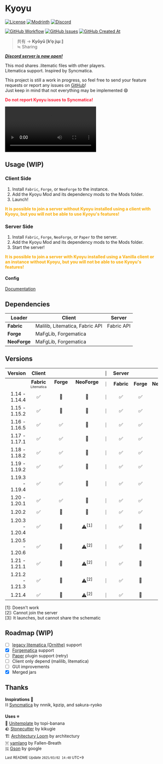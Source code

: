 # Kyoyu

[![License](https://img.shields.io/github/license/Vulpeus-Server/kyoyu)](http://www.gnu.org/licenses/lgpl-3.0.html)
[![Modrinth](https://img.shields.io/modrinth/dt/VozTPxB4?label=Modrinth%20Downloads)](https://modrinth.com/mod/VozTPxB4)
[![Discord](https://img.shields.io/discord/1331335879469563914?logo=Discord)](https://discord.gg/RcqXRsVcSr)

[![GitHub Workflow](https://github.com/Vulpeus-Server/kyoyu/actions/workflows/gradle.yml/badge.svg)](https://github.com/Vulpeus-Server/kyoyu/actions/workflows/gradle.yml)
[![GitHub Issues](https://img.shields.io/github/issues/Vulpeus-Server/kyoyu)](https://github.com/Vulpeus-Server/kyoyu/issues)
[![GitHub Created At](https://img.shields.io/github/created-at/Vulpeus-Server/kyoyu)](https://github.com/Vulpeus-Server/kyoyu)

> 共有 -> **Kyōyū [kʲo̞ːjɯ̟ː]**<br>
> ≒ Sharing

***[Discord server is now open!](https://discord.gg/RcqXRsVcSr)***

This mod shares .litematic files with other players.<br>
Litematica support. Inspired by Syncmatica.

This project is still a work in progress, so feel free to send your feature requests or report any issues on [GitHub](https://github.com/Vulpeus-Server/kyoyu/issues)! <br>
Just keep in mind that not everything may be implemented 😄

<strong><font color=#ff223a>Do not report Kyoyu issues to Syncmatica!</font></strong>

<video src="https://github.com/user-attachments/assets/74d1d7f8-9d13-4886-aa26-96ae8849e093" controls="true"></video>

## Usage (WIP)

### Client Side

1. Install `Fabric`, `Forge`, or `NeoForge` to the instance.
2. Add the Kyoyu Mod and its dependency mods to the Mods folder.
3. Launch!

<b><font color=#F9AA00>It is possible to join a server without Kyoyu installed using a client with Kyoyu, but you will not be able to use Kyoyu's features!</font></b>

### Server Side

1. Install `Fabric`, `Forge`, `NeoForge`, or `Paper` to the server.
2. Add the Kyoyu Mod and its dependency mods to the Mods folder.
3. Start the server!

<b><font color=#F9AA00>It is possible to join a server with Kyoyu installed using a Vanilla client or an instance without Kyoyu, but you will not be able to use Kyoyu's features!</font></b>

#### Config

[Documentation](https://github.com/Vulpeus-Server/kyoyu/blob/main/docs/config.md)

## Dependencies

| Loader        | Client                          | Server     |
|---------------|---------------------------------|------------|
| **Fabric**    | Malilib, Litematica, Fabric API | Fabric API |
| **Forge**     | MaFgLib, Forgematica            |            |
| **NeoForge**  | MaFgLib, Forgematica            |            |

## Versions

| Version         | Client |        |       |｜| Server |        |        |       |
|----------------:|:------:|:------:|:-----:|--|:------:|:------:|:------:|:-----:|
|                 | **Fabric** <br><font size="-1"><small>Litematica</small></font> | **Forge** <br><font size="-1"><small><a href="https://modrinth.com/mod/forgematica"  style="color: white;" target="_blank">Forgematica</a></small></font> | **NeoForge** <br><font size="-1"><small><a href="https://modrinth.com/mod/forgematica"  style="color: white;" target="_blank">Forgematica</a></small></font> |｜| **Fabric** | **Forge** | **NeoForge** | **Paper** |
|   1.14 - 1.14.4 | ✅    | 🚫    | 🚫    |｜| ✅    | ✅    | 🚫    | 🚫    |
|   1.15 - 1.15.2 | ✅    | 🚫    | 🚫    |｜| ✅    | ✅    | 🚫    | 🚫    |
|   1.16 - 1.16.5 | ✅    | ✅    | 🚫    |｜| ✅    | ✅    | 🚫    | 🚫    |
|   1.17 - 1.17.1 | ✅    | ✅    | 🚫    |｜| ✅    | ✅    | 🚫    | 🚫    |
|   1.18 - 1.18.2 | ✅    | ✅    | 🚫    |｜| ✅    | ✅    | 🚫    | 🚫    |
|   1.19 - 1.19.2 | ✅    | ✅    | 🚫    |｜| ✅    | ✅    | 🚫    | 🚫    |
| 1.19.3 - 1.19.4 | ✅    | ✅    | 🚫    |｜| ✅    | ✅    | 🚫    | ⚠️<a><sup>[3]</sup></a>|
|   1.20 - 1.20.1 | ✅    | ✅    | 🚫    |｜| ✅    | ✅    | 🚫    | ⚠️<a><sup>[3]</sup></a>|
|          1.20.2 | ✅    | 🚫    | 🚫    |｜| ✅    | ✅    | 🚫    | ⚠️<a><sup>[3]</sup></a>|
| 1.20.3 - 1.20.4 | ✅    | 🚫    | ⚠️<a><sup>[1]</sup></a>    |｜| ✅    | 🚫    | ⚠️<a><sup>[1]</sup></a>| ⚠️<a><sup>[3]</sup></a>|
| 1.20.5 - 1.20.6 | ✅    | 🚫    | ⚠️<a><sup>[2]</sup></a>    |｜| ✅    | 🚫    | ⚠️<a><sup>[1]</sup></a>    | ⚠️<a><sup>[3]</sup></a>|
|   1.21 - 1.21.1 | ✅    | 🚫    | ⚠️<a><sup>[2]</sup></a>    |｜| ✅    | 🚫    | ⚠️<a><sup>[1]</sup></a>    | ⚠️<a><sup>[3]</sup></a>|
| 1.21.2 - 1.21.3 | ✅    | 🚫    | ⚠️<a><sup>[2]</sup></a>    |｜| ✅    | 🚫    | ⚠️<a><sup>[1]</sup></a>    | ⚠️<a><sup>[3]</sup></a>|
|          1.21.4 | ✅    | 🚫    | ⚠️<a><sup>[2]</sup></a>    |｜| ✅    | 🚫    | ⚠️<a><sup>[1]</sup></a>    | ⚠️<a><sup>[3]</sup></a>|

<a>[1]</a>: Doesn't work<br>
<a>[2]</a>: Cannot join the server<br>
<a>[3]</a>: It launches, but cannot share the schematic<br>

## Roadmap (WIP)

- [ ] [legacy litematica (Ornithe)](https://github.com/maruohon/litematica/tree/ornithe/1.12.2) support
- [x] [Forgematica](https://modrinth.com/mod/forgematica) support
- [ ] [Paper](https://papermc.io/) plugin support (retry)
- [ ] Client only depend (malilib, litematica)
- [ ] GUI improvements
- [x] Merged jars

## Thanks

**Inspirations 🔖**<br>
⛓️ [Syncmatica](https://github.com/End-Tech/syncmatica) by nnnik, kpzip, and sakura-ryoko<br>

**Uses ⭐**<br>
🍤 [Unitemplate](https://github.com/topi-banana/unitemplate/tree/stonecutter) by topi-banana<br>
🪨 [Stonecutter](https://stonecutter.kikugie.dev/) by kikugie<br>
🏗️ [Architectury Loom](https://github.com/architectury/architectury-loom) by architectury<br>
🇾 [yamlang](https://github.com/Fallen-Breath/yamlang) by Fallen-Breath <br>
🇬 [Gson](https://github.com/google/gson) by google<br>

<small>Last README Update `2025/03/02 14:48` UTC+9
